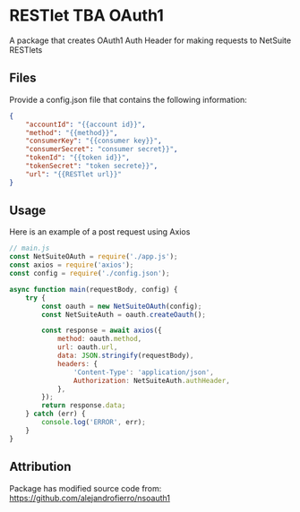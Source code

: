 # RESTlet TBA OAuth1

A package that creates OAuth1 Auth Header for making requests to NetSuite RESTlets

## Files

Provide a config.json file that contains the following information:

```json
{
    "accountId": "{{account id}}",
    "method": "{{method}}",
    "consumerKey": "{{consumer key}}",
    "consumerSecret": "consumer secret}}",
    "tokenId": "{{token id}}",
    "tokenSecret": "token secrete}}",
    "url": "{{RESTlet url}}"
}
```

## Usage

Here is an example of a post request using Axios

```js
// main.js
const NetSuiteOAuth = require('./app.js');
const axios = require('axios');
const config = require('./config.json');

async function main(requestBody, config) {
    try {
        const oauth = new NetSuiteOAuth(config);
        const NetSuiteAuth = oauth.createOauth();

        const response = await axios({
            method: oauth.method,
            url: oauth.url,
            data: JSON.stringify(requestBody),
            headers: {
                'Content-Type': 'application/json',
                Authorization: NetSuiteAuth.authHeader,
            },
        });
        return response.data;
    } catch (err) {
        console.log('ERROR', err);
    }
}
```

## Attribution

Package has modified source code from: https://github.com/alejandrofierro/nsoauth1
